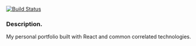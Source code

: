 [![Build Status](https://travis-ci.org/arkadyt/portfolio-web-site.svg?branch=iteration-2)](https://travis-ci.org/arkadyt/portfolio-web-site)

### Description.
My personal portfolio built with React and common correlated technologies.